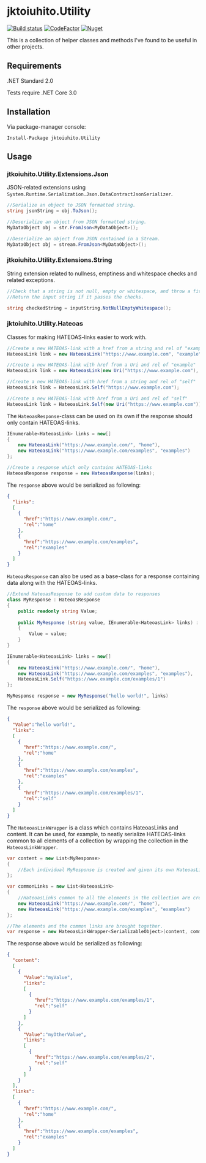 # jktoiuhito.Utility
[![Build status](https://ci.appveyor.com/api/projects/status/7cg11bch374b866h?svg=true)](https://ci.appveyor.com/project/jktoiuhito/utility)
[![CodeFactor](https://www.codefactor.io/repository/github/jktoiuhito/utility/badge)](https://www.codefactor.io/repository/github/jktoiuhito/utility)
[![Nuget](https://img.shields.io/nuget/v/jktoiuhito.Utility)](https://www.nuget.org/packages/jktoiuhito.Utility/)

This is a collection of helper classes and methods I've found to be useful in other projects.

## Requirements

.NET Standard 2.0

Tests require .NET Core 3.0

## Installation

Via package-manager console:

`Install-Package jktoiuhito.Utility`

## Usage

### jtkoiuhito.Utility.Extensions.Json

JSON-related extensions using `System.Runtime.Serialization.Json.DataContractJsonSerializer`.

```csharp
//Serialize an object to JSON formatted string.
string jsonString = obj.ToJson();

//Deserialize an object from JSON formatted string.
MyDataObject obj = str.FromJson<MyDataObject>();

//Deserialize an object from JSON contained in a Stream.
MyDataObject obj = stream.FromJson<MyDataObject>();
```

### jtkoiuhito.Utility.Extensions.String

String extension related to nullness, emptiness and whitespace checks and related exceptions.

```csharp
//Check that a string is not null, empty or whitespace, and throw a fitting exception if it is.
//Return the input string if it passes the checks.

string checkedString = inputString.NotNullEmptyWhitespace();
```

### jktoiuhito.Utility.Hateoas

Classes for making HATEOAS-links easier to work with.

```csharp
//Create a new HATEOAS-link with a href from a string and rel of "example"
HateoasLink link = new HateoasLink("https://www.example.com", "example");

//Create a new HATEOAS-link with href from a Uri and rel of "example"
HateoasLink link = new HateoasLink(new Uri("https://www.example.com"), "example");

//Create a new HATEOAS-link with href from a string and rel of "self"
HateoasLink link = HateoasLink.Self("https://www.example.com");

//Create a new HATEOAS-link with href from a Uri and rel of "self"
HateoasLink link = HateoasLink.Self(new Uri("https://www.example.com"));
```

The `HateoasResponse`-class can be used on its own if the response should only contain HATEOAS-links.

```csharp
IEnumerable<HateoasLink> links = new[]
{
    new HateoasLink("https://www.example.com/", "home"),
    new HateoasLink("https://www.example.com/examples", "examples")
};

//Create a response which only contains HATEOAS-links
HateoasResponse response = new HateoasResponse(links);
```

The `response` above would be serialized as following:

```json
{
  "links":
  [
    {
      "href":"https://www.example.com/",
      "rel":"home"
    },
    {
      "href":"https://www.example.com/examples",
      "rel":"examples"
    }
  ]
}
``` 

`HateoasResponse` can also be used as a base-class for a response containing data along with the HATEOAS-links.

```csharp
//Extend HateoasResponse to add custom data to responses
class MyResponse : HateoasResponse
{
    public readonly string Value;
    
    public MyResponse (string value, IEnumerable<HateoasLink> links) : base(links)
    {
        Value = value;
    }
}

IEnumerable<HateoasLink> links = new[]
{
    new HateoasLink("https://www.example.com/", "home"),
    new HateoasLink("https://www.example.com/examples", "examples"),
    HateoasLink.Self("https://www.example.com/examples/1")
};

MyResponse response = new MyResponse("hello world!", links)
```

The `response` above would be serialized as following:

```json
{
  "Value":"hello world!",
  "links":
  [
    {
      "href":"https://www.example.com/",
      "rel":"home"
    },
    {
      "href":"https://www.example.com/examples",
      "rel":"examples"
    },
    {
      "href":"https://www.example.com/examples/1",
      "rel":"self"
    }
  ]
}
```

The `HateoasLinkWrapper` is a class which contains HateoasLinks and content.
It can be used, for example, to neatly serialize HATEOAS-links common to all elements of a collection by wrapping the collection in the `HateoasLinkWrapper`.

```csharp
var content = new List<MyResponse>
{
    //Each individual MyResponse is created and given its own HateoasLinks (omitted for brevity).
};

var commonLinks = new List<HateoasLink>
{
    //HateoasLinks common to all the elements in the collection are created here.
    new HateoasLink("https://www.example.com/", "home"),
    new HateoasLink("https://www.example.com/examples", "examples")
};

//The elements and the common links are brought together.
var response = new HateoasLinkWrapper<SerializableObject>(content, commonLinks);
```

The response above would be serialized as following:

```json
{
  "content":
  [
    {
      "Value":"myValue",
      "links":
      [
        {
          "href":"https://www.example.com/examples/1",
          "rel":"self"
        }
      ]
    },
    {
      "Value":"myOtherValue",
      "links":
      [
        {
          "href":"https://www.example.com/examples/2",
          "rel":"self"
        }
      ]
    }
  ],
  "links":
  [
    {
      "href":"https://www.example.com/",
      "rel":"home"
    },
    {
      "href":"https://www.example.com/examples",
      "rel":"examples"
    }
  ]
}
```
